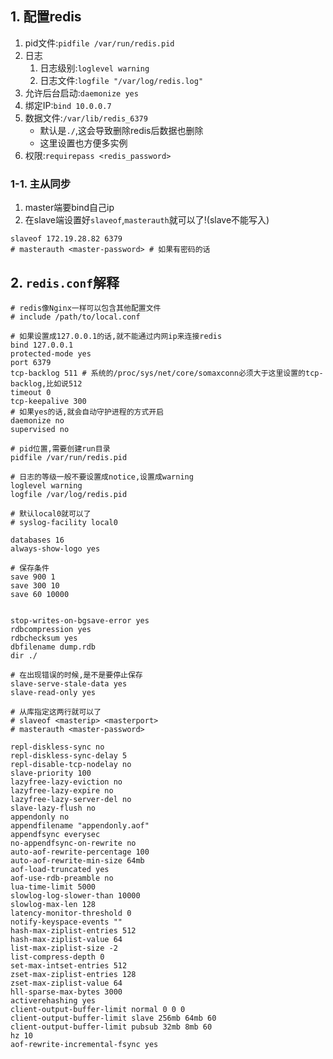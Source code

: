 ## 1. 配置redis
1. pid文件:`pidfile /var/run/redis.pid`
2. 日志
    1. 日志级别:`loglevel warning`
    2. 日志文件:`logfile "/var/log/redis.log"`
3. 允许后台启动:`daemonize yes`
4. 绑定IP:`bind 10.0.0.7`
5. 数据文件:`/var/lib/redis_6379`
    + 默认是`./`,这会导致删除redis后数据也删除
    + 这里设置也方便多实例
6. 权限:`requirepass <redis_password>`
    

### 1-1. 主从同步
1. master端要bind自己ip
1. 在slave端设置好`slaveof`,`masterauth`就可以了!(slave不能写入)
```
slaveof 172.19.28.82 6379
# masterauth <master-password> # 如果有密码的话
```

## 2. `redis.conf`解释
```
# redis像Nginx一样可以包含其他配置文件
# include /path/to/local.conf

# 如果设置成127.0.0.1的话,就不能通过内网ip来连接redis
bind 127.0.0.1
protected-mode yes
port 6379
tcp-backlog 511 # 系统的/proc/sys/net/core/somaxconn必须大于这里设置的tcp-backlog,比如说512
timeout 0
tcp-keepalive 300
# 如果yes的话,就会自动守护进程的方式开启
daemonize no
supervised no

# pid位置,需要创建run目录
pidfile /var/run/redis.pid

# 日志的等级一般不要设置成notice,设置成warning
loglevel warning
logfile /var/log/redis.pid

# 默认local0就可以了
# syslog-facility local0

databases 16
always-show-logo yes

# 保存条件
save 900 1
save 300 10
save 60 10000


stop-writes-on-bgsave-error yes
rdbcompression yes
rdbchecksum yes
dbfilename dump.rdb
dir ./

# 在出现错误的时候,是不是要停止保存
slave-serve-stale-data yes
slave-read-only yes

# 从库指定这两行就可以了
# slaveof <masterip> <masterport>
# masterauth <master-password>

repl-diskless-sync no
repl-diskless-sync-delay 5
repl-disable-tcp-nodelay no
slave-priority 100
lazyfree-lazy-eviction no
lazyfree-lazy-expire no
lazyfree-lazy-server-del no
slave-lazy-flush no
appendonly no
appendfilename "appendonly.aof"
appendfsync everysec
no-appendfsync-on-rewrite no
auto-aof-rewrite-percentage 100
auto-aof-rewrite-min-size 64mb
aof-load-truncated yes
aof-use-rdb-preamble no
lua-time-limit 5000
slowlog-log-slower-than 10000
slowlog-max-len 128
latency-monitor-threshold 0
notify-keyspace-events ""
hash-max-ziplist-entries 512
hash-max-ziplist-value 64
list-max-ziplist-size -2
list-compress-depth 0
set-max-intset-entries 512
zset-max-ziplist-entries 128
zset-max-ziplist-value 64
hll-sparse-max-bytes 3000
activerehashing yes
client-output-buffer-limit normal 0 0 0
client-output-buffer-limit slave 256mb 64mb 60
client-output-buffer-limit pubsub 32mb 8mb 60
hz 10
aof-rewrite-incremental-fsync yes
```
